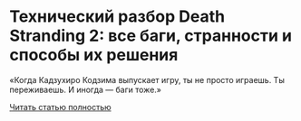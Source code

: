 # Технический разбор Death Stranding 2: все баги, странности и способы их решения



«Когда Кадзухиро Кодзима выпускает игру, ты не просто играешь. Ты переживаешь. И иногда — баги тоже.»

[Читать статью полностью](https://xyberbara.com/gaming/death-stranding-2/)
